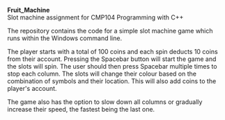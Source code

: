 **Fruit_Machine** </br>
Slot machine assignment for CMP104 Programming with C++

The repository contains the code for a simple slot machine game which runs within the Windows command line. 

The player starts with a total of 100 coins and each spin deducts 10 coins from their account. Pressing the Spacebar button will start the game and the slots will spin. The user should then press Spacebar multiple times to stop each column. 
The slots will change their colour based on the combination of symbols and their location. This will also add coins to the player's account. 

The game also has the option to slow down all columns or gradually increase their speed, the fastest being the last one. 
